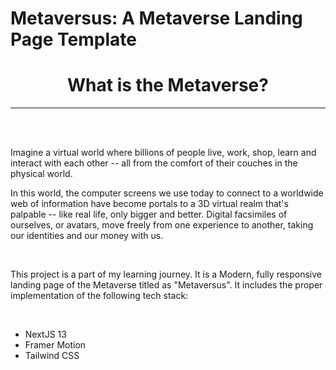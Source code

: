 # Metaversus: A Metaverse Landing Page Template


<h1 align="center">What is the Metaverse?</h1>
<hr>
<br>
<br>
<p>Imagine a virtual world where billions of people live, work, shop, learn and interact with each other -- all from the comfort of their couches in the physical world.
  
  
  
  <br>
  

In this world, the computer screens we use today to connect to a worldwide web of information have become portals to a 3D virtual realm that's palpable -- like real life, only bigger and better. Digital facsimiles of ourselves, or avatars, move freely from one experience to another, taking our identities and our money with us.</p>


<br>


<p>This project is a part of my learning journey. It is a Modern, fully responsive landing page of the Metaverse titled as "Metaversus". It includes the proper implementation of the following tech stack:</p>


<br>


<ul>
  <li>NextJS 13</li>
  <li>Framer Motion</li>
  <li>Tailwind CSS</li>
</ul>

